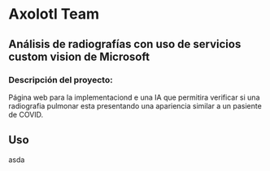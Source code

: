# Axolotl Team

## Análisis de radiografías con uso de servicios custom vision de Microsoft

### Descripción del proyecto:


Página web para la implementaciond e una IA que permitira verificar si una radiografia pulmonar esta presentando una apariencia similar a un pasiente de COVID.

## Uso
asda